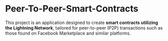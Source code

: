 # Peer-To-Peer-Smart-Contracts
This project is an application designed to create **smart contracts utilizing the Lightning Network**, tailored for peer-to-peer (P2P) transactions such as those found on Facebook Marketplace and similar platforms.
